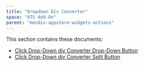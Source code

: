 ```yaml
---
title: "Dropdown Div Converter"
space: "ATS Add-On" 
parent: "mendix-appstore-widgets-actions"
---
```


This section contains these documents:

* [Click Drop-Down div Converter Drop-Down Button](click-dropdown-div-converter-dropdown-button)
* [Click Drop-Down div Converter Split Button](click-dropdown-div-converter-split-button)

